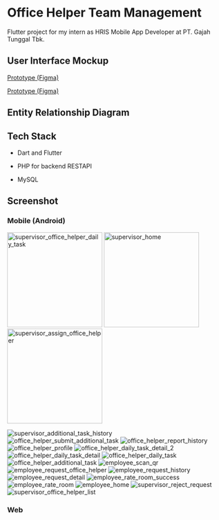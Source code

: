 # Office Helper Team Management

Flutter project for my intern as HRIS Mobile App Developer at PT. Gajah Tunggal Tbk.

## User Interface Mockup
[Prototype (Figma)](https://www.figma.com/proto/9mSCW9UsXSXEexeW3dm9qX/App-Pencatatan-Kinerja-Office-Boy?node-id=2-2&node-type=canvas&t=lmjKSSA1oUypxIaW-1&scaling=min-zoom&content-scaling=fixed&page-id=0%3A1&starting-point-node-id=2%3A2&show-proto-sidebar=1)

[Prototype (Figma)](https://www.figma.com/design/9mSCW9UsXSXEexeW3dm9qX/App-Pencatatan-Kinerja-Office-Boy?node-id=0-1&t=KlCLwuijpZcQbdyU-1)

## Entity Relationship Diagram

## Tech Stack
- Dart and Flutter
 
- PHP for backend RESTAPI
  
- MySQL 

## Screenshot
### Mobile (Android)
<img width="220" alt="supervisor_office_helper_daily_task" src="https://github.com/user-attachments/assets/5118bd8b-16a3-42ee-b6b9-35717b869ab8">
<img width="220" alt="supervisor_home" src="https://github.com/user-attachments/assets/622bb5c1-b485-49f1-a04b-8e5f7a960e9c">
<img width="220" alt="supervisor_assign_office_helper" src="https://github.com/user-attachments/assets/fd8f017d-cfa1-483b-af20-2bb43e510183">

![supervisor_additional_task_history](https://github.com/user-attachments/assets/fc41eca7-6953-4408-ae26-0a0eb8237463)
![office_helper_submit_additional_task](https://github.com/user-attachments/assets/28e78562-74a5-403f-aa62-8d38aeb725a6)
![office_helper_report_history](https://github.com/user-attachments/assets/ae637123-19aa-4be4-a051-d78c8617a6c5)
![office_helper_profile](https://github.com/user-attachments/assets/29fccab8-0d9f-4bd7-97a0-2be95c1dc2d8)
![office_helper_daily_task_detail_2](https://github.com/user-attachments/assets/fe561666-7624-41c2-aa0f-34948c59a35b)
![office_helper_daily_task_detail](https://github.com/user-attachments/assets/aaa6a0ae-97aa-41b3-94d3-b389f39fdc72)
![office_helper_daily_task](https://github.com/user-attachments/assets/f27d9eb7-f1a0-4fb4-98da-db68fb44d144)
![office_helper_additional_task](https://github.com/user-attachments/assets/a97178d7-cc4d-4b4a-bdc3-1f71aafddb7c)
![employee_scan_qr](https://github.com/user-attachments/assets/ab40a61d-87e5-4748-8988-ca06ec5280ce)
![employee_request_office_helper](https://github.com/user-attachments/assets/88119630-99b9-4c6c-8bfa-48edc478dfa2)
![employee_request_history](https://github.com/user-attachments/assets/307951b2-5c1d-4ded-862a-d2b99eae9c19)
![employee_request_detail](https://github.com/user-attachments/assets/ed4ccca9-b0e2-4ed6-8487-c43701499030)
![employee_rate_room_success](https://github.com/user-attachments/assets/140732e8-cf0f-48ec-a13f-8cf175a45982)
![employee_rate_room](https://github.com/user-attachments/assets/98706608-b718-4558-bb0a-68cf3f9eba4a)
![employee_home](https://github.com/user-attachments/assets/43be8c1d-2bed-4dc3-9f77-68c98665b34e)
![supervisor_reject_request](https://github.com/user-attachments/assets/a0f7d391-130d-41ef-8358-7cc2033be3ce)
![supervisor_office_helper_list](https://github.com/user-attachments/assets/111c6d82-4881-4620-8dad-2eb6821e9bc2)

### Web

